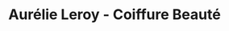 ---
title: "Aurélie Leroy - Coiffure Beauté"
url: /caen/aurelie-leroy-coiffure-beaute/
shop: coiffeur
---